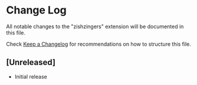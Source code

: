 # Change Log

All notable changes to the "zishzingers" extension will be documented in this file.

Check [Keep a Changelog](http://keepachangelog.com/) for recommendations on how to structure this file.

## [Unreleased]

- Initial release
